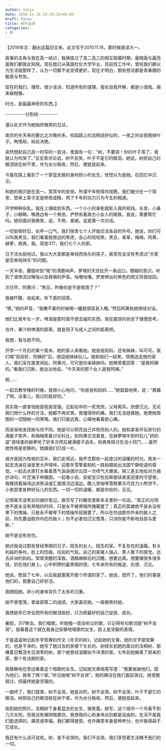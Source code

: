 ```yaml
---
author: shojo
date: 2010-11-16 19:29:28+00:00
draft: false
title: 树不会哭
categories:
- 邪
---
```


【2016年注：翻出这篇旧文来。此文写于2010.11.16，那时候我读大一。

故事的主角与我在高一结识，我俩度过了高二高三的相互取暖时期，最暗面与最亮面我们都彼此知晓。现在她已从英国杜伦大学毕业，目前找工作中。曾经我们都以为生活就那样了，认为一切都不会变得更好，现在才明白，那些想法都是青春期的敏感与夸张。

现在的我们，理性，很少读诗，知道所有的道理，擅长自我开解，都是小酒鬼，越来越相像。

时光，是最最神奇的东西。】

----------分割线----------

谨以此文作为她始终微笑的见证。

南京的冬天来的要比北方晚的多。校园路上的法桐说好似的，一夜之间全部脱掉叶子。殉情般，如此决绝。

突然想起自己高一时写的一首诗，里面有一句：“树，不要哭！你的叶子落了，我就认为你哭了。”豆豆曾评论说，树不会哭，叶子不是它的眼泪。她说，树把自己的眼泪锁在树干里，作为水分吸收，然后，便挺拔起来。

今晨在路上看到了一个穿蓝衣服的身材娇小的女生，恍惚以为是她。在回忆中沉沦。

和她的相识是在高一。冥冥中的安排。所谓千年修得共枕眠，我们被分在一个宿舍，想来上辈子定是修炼成精，用了千年的功力只为今生的相遇。

开学种种杂乱。我在上铺收拾东西。一个小小的身影就影入我的视线。长发，小鼻子，小眼睛，嘴唇边有一个黑痣。俨然有着南方小女人的精致。我说，需要帮忙吗。她仰面对我微笑，说，不用，谢谢。这是第一次对话。

一切安顿好后，长呼一口气，我们宿舍七个人开始交流各自的外号。她说，你们可以叫我黑豆。我们看着她唇边的黑痣，会心的哈哈笑。黑豆，翠翠，梅梅，阿黄，赫萝，爽爽，我。宿舍317，我们七个人的家。

日子流水般地过。我以为大家都是单纯而快乐的孩子，甚至完全没有考虑过“大家是否单纯快乐”的问题。

一天半夜，朦胧听到“啪”的清脆响声，梦境的天空扯开一条出口。模糊的意识。听到了液体流过喉咙以及吞咽的声音。咕噜咕噜。梦里伸出的黑色的网又将我捉回。

次日早，阿黄问：“黑豆，昨晚你是不是喝酒了？”

我被吓醒，坐起来，听下面的回答。

“嗯，”她的声音，“我睡不着的时候喝一罐就很容易入睡。”然后阿黄和她继续对话。

她们比我年长一岁。啤酒是那时我不想去碰的东西。我在震惊的状态下慢慢思考。

也许，果汁和啤酒的距离，就是孩子与成人之间的距离吧。

我想，我与她不同。

开学一个月后的某个周末，她的家人来看她。她爸爸妈妈，还有妹妹，叫可可。我们喊“叔叔好，阿姨好”后，便逗她妹妹玩儿。她和我们一起笑。傍晚送走她的家人，我们呆在屋里闲扯。阿黄问，可可是你亲妹妹吗。她微笑着回答：“是我阿姨的。”看我们沉默，她淡淡地说，“今天来的那个女人是我阿姨。”

她……

一起去教学楼的时候，我很小心地问，“你爸爸和妈妈……”她盈盈地笑，说：“离婚了啊。没事儿，我过的挺好的。”

其实我一直害怕她是假装坚强。记起初中的一死党欣。父母离异。欣便沉沦。无论我们用什么样的方法，她都不再欢笑。我懂得欣的痛。我们无法拯救她。她使她周围的一切随她一同黑暗。我们只能远离，心痛地看着她心痛。

而渐渐地发现她与欣不同。她是可以照亮自己并照亮别人的。她和翠翠开玩笑引的满屋子笑声，和梅梅笑着讨论科比，和阿黄交流美食，在赫萝喝牛奶时玩儿“挤奶袋”游戏害的赫萝呛了好多次然后被满屋子追杀，和爽爽探讨生活小窍门……虽然她性格是安静的。她跟我们打成一片。

或许是因为性格的互补，我们走得近。我怀念那些一起度过的温暖的时光。周末一起去洗澡在澡堂里大声喧哗。迎着冬雪擎着相机一路拍摄拍出法国宁静街道的感觉。一起去水房打水看着蒸气袅袅偶尔出现一次喷气大爆发。隔三差五地给对方摘抄诗句，叶芝海子林徽因。一起看小说，安妮宝贝杜拉斯朗读者麦田里的守望者。每晚绕着操场边讲笑话或汇报情况边溜达。酷儿苦咖啡雪糕果冻巧克力小熊饼干。小卖部里各种好玩儿的东西。一切一切的温暖，都是你给的，豆豆。

记得某天读黑豆的摘抄笔记。扉页写了约翰克里斯多夫里的一句话。“真正的光明绝不是永没有黑暗的时间，只是永不被黑暗所掩蔽罢了；真正的英雄绝不是永没有卑下的情操，只是永不被卑下的情操所屈服罢了。所以在你战胜你外来的敌人之前，你先要战胜你内在的敌人；你不必害怕沉沦堕落，只消你能不断地自拔与更新。”

她不是没有悲伤。

她对我说过那些曾经黑暗的日子。陌生的女人。陌生的家。不复存在的温暖。有关利益的争吵。脸上的伤痕。压抑的气氛。自己的家被人强占、寄人篱下的感觉。远去非洲的妈妈。常常哭醒的深夜。酒精麻醉后的沉睡。想要远离。想要赚很多很多钱，扔在他们身上。心中积攒的最黑暗的恨。七年来所有的叛逆、仇恨、沉沦。

她说，憋屈了七年，以后我就要离开那个所谓的家了。她说，想开了，他们的事是他们的，我要自己好好活。

我拥抱她。娇小的身体背负了太多的沉重。

她不曾堕落。拿级部第二的成绩。大家喜欢她。一直微笑的她。

我想她早已学会把所有的眼泪收好，只为把最好的自己绽放、成长。

暑假，317聚会。我们唱歌。听她唱一首没听过的歌，只记得有句歌词是“树不会哭”。我看着这个就在我身边安静地唱歌的女生，脸上是坚毅的表情。

于是遥遥地记起冬学竞赛的作文《冬天的树》，记起她的文章。她的文字是安静的，也是干净的。她写了她过去的家楼下生长的、树枝长到她的窗台的法桐树，那棵夏日繁茂冬日凋零的树，那个她曾经温暖如今冷清的家。七年前她搬离了原来的家，那个有法桐的家。

我静静地在旁边看着这个唱歌的女生。记起她文章结尾写道：“我要谢谢他们。因为他们，我有了两个家。”听见她唱“树不会哭”。她的确没在我们面前哭过。她曾脆弱过，但最终她是坚强的。

一曲终了，我们鼓掌。树不会哭。她是对的，树不会哭。树不会哭，叶子不是它的眼泪。树把自己的眼泪锁在树干里，作为水分吸收，然后，便挺拔起来。

收到她的照片。法桐树下身着蓝衣的女生，微笑着。她写，这个城市一个月看不到几次太阳，但我没有被阴暗裹住。我想我的心和身体此刻都是自由的。生活不是我们能选择的，痛苦或幸福，我们都得接受。也许痛苦本身是种养分。也许我得益于它成长。

我还有什么话可说呢。树，是不会哭的。我们不会哭。我们享受着生活赐予我们的一切。
